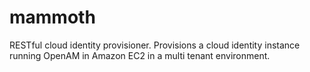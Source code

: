 mammoth
=======

RESTful cloud identity provisioner. Provisions a cloud identity instance running OpenAM in Amazon EC2 in a multi tenant environment.